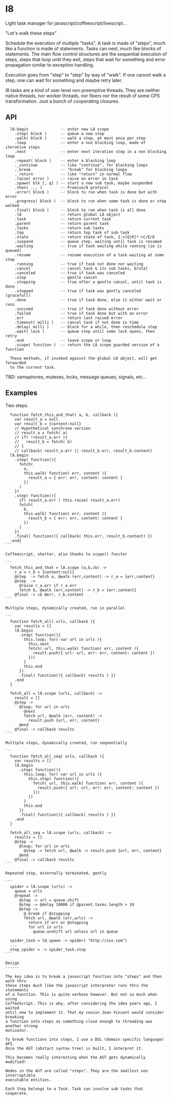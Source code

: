 l8
==

Light task manager for javascript/coffeescript/livescript...

"Let's walk these steps"

Schedule the execution of multiple "tasks". A task is made of "steps", much
like a function is made of statements. Tasks can nest, much like blocks of
statements. The main flow control structures are the sequential execution of
steps, steps that loop until they exit, steps that wait for something and
error propagation similar to exception handling.

Execution goes from "step" to "step" by way of "walk". If one cannot walk a
step, one can wait for something and maybe retry later.

l8 tasks are a kind of user level non preemptive threads. They are neither
native threads, nor worker threads, nor fibers nor the result of some CPS
transformation. Just a bunch of cooperating closures.

API
---

```
  l8.begin              -- enter new L8 scope
    .step( block )      -- queue a new step
    .walk( block )      -- walk a step, at most once per step
    .loop               -- enter a non blocking loop, made of iterative steps
    .next               -- enter next iteration step in a non blocking loop
    .repeat( block )    -- enter a blocking loop
    ._continue          -- like "continue", for blocking loops
    ._break             -- "break" for blocking loops
    ._return            -- like "return" in normal flow
    .raise( error )     -- raise an error in task
    .spawn( blk [, q] ) -- start a new sub task, maybe suspended
    .then( ... )        -- Promise/A protocol
    .error( block )     -- block to run when task is done but with error
    .progress( block )  -- block to run when some task is done or step walked
    .final( block )     -- block to run when task is all done
    .l8                 -- return global L8 object
    .task               -- return current task
    .parent             -- return parent task
    .tasks              -- return sub tasks
    .top                -- return top task of sub task
    .state              -- return state of task, I->[Q|R]*->C/E/D
    .suspend            -- queue step, waiting until task is resumed
    .waiting            -- true if task waiting while running (ie is queued)
    .resume             -- resume execution of a task waiting at some step
    .running            -- true if task not done nor waiting
    .cancel             -- cancel task & its sub tasks, brutal
    .canceled           -- true if task was canceled
    .stop               -- gentle cancel
    .stopping           -- true after a gentle cancel, until task is done
    .stopped            -- true if task was gently canceled (gracefull)
    .done               -- true if task done, else it either wait or runs
    .succeed            -- true if task done without error
    .failed             -- true if task done but with an error
    .err                -- return last raised error
    .timeout( milli )   -- cancel task if not done in time
    .delay( milli )     -- block for a while, then reschedule step
    .wait( lock )       -- queue step until some lock opens, then retry
    .end                -- leave scope or loop
    .scope( function )  -- return the L8 scope guarded version of a function

  These methods, if invoked against the global L8 object, will get forwarded
  to the current task.
```

TBD: semaphores, mutexes, locks, message queues, signals, etc...

Examples
--------

Two steps.

````
  function fetch_this_and_that( a, b, callback ){
    var result_a = null
    var result_b = {content:null}
    // Hypothetical synchrone version
    // result_a = fetch( a)
    // if( !result_a.err ){
    //   result_b = fetch( b)
    // }
    // callback( result_a.err || result_b.err, result_b.content)
  l8.begin
    .step( function(){
      fetch(
        a,
        this.walk( function( err, content ){
          result_a = { err: err, content: content }
        })
      )
    })
    .step( function(){
      if( result_a.err ) this.raise( result_a.err)
      fetch(
        b,
        this.walk( function( err, content ){
          result_b = { err: err, content: content }
        })
      )
    })
    .final( function(){ callback( this.err, result_b.content) })
  .end}
```

Coffeescript, shorter, also thanks to scope() functor

```
  fetch_this_and_that = l8.scope (a,b,cb) ->
    r_a = r_b = {content:null}
    @step  -> fetch a, @walk (err,content) -> r_a = {err,content}
    @step  ->
      @raise r_a.err if r_a.err
      fetch b, @walk (err,content) -> r_b = {err,content}
    @final -> cb @err, r_b.content
```

Multiple steps, dynamically created, run in parallel

```
  function fetch_all( urls, callback ){
    var results = []
    l8.begin
      .step( function(){
        this.loop; for( var url in urls ){
          this.next
          fetch( url, this.walk( function( err, content ){
            result.push({ url: url, err: err, content: content })
          }))
        }
        this.end
      })
      .final( function(){ callback( results ) })
    .end
  }

  fetch_all = l8.scope (urls, callback) ->
    result = []
    @step ->
      @loop; for url in urls
        @next
        fetch url, @walk (err, content) ->
          result.push {url, err, content}
      @end
    @final -> callback results
```

Multiple steps, dynamically created, run sequentially

```
  function fetch_all_seq( urls, callback ){
    var results = []
    l8.begin
      .step( function(){
        this.loop; for( var url in urls ){
          this.step( function(){
            fetch( url, this.walk( function( err, content ){
              result.push({ url: url, err: err, content: content })
            }))
          })
        }
        this.end
      })
      .final( function(){ callback( results ) })
    .end
  }

  fetch_all_seq = l8.scope (urls, callback) ->
    results = []
    @step ->
      @loop; for url in urls
        @step -> fetch url, @walk -> result.push {url, err, content}
      @end
    @final -> callback results
```

Repeated step, externally terminated, gently

```
  spider = l8.scope (urls) ->
    queue = urls
    @repeat ->
      @step -> url = queue.shift
      @step -> @delay 10000 if @parent.tasks.length > 10
      @step ->
        @_break if @stopping
        fetch url, @walk (err,urls) ->
          return if err or @stopping
          for url in urls
            queue.unshift url unless url in queue

  spider_task = l8.spawn -> spider( "http://xxx.com")
  ...
  stop_spider = -> spider_task.stop
```

Design
------

The key idea is to break a javascript function into "steps" and then walk thru
these steps much like the javascript interpreter runs thru the statements
of a function. This is quite verbose however. But not so much when using
CoffeeScript. This is why, after considering the idea years ago, I waited
until now to implement it. That my cousin Jean Vincent would consider breaking
a function into steps as something close enough to threading was another strong
motivator.

To break functions into steps, I use a DSL (domain specific language) API.
Once the AST (abstact syntax tree) is built, I interpret it.

This becomes really interesting when the AST gets dynamically modified!

Nodes in the AST are called "steps". They are the smallest non interruptible
executable entities.

Each Step belongs to a Task. Task can involve sub tasks that cooperate.
